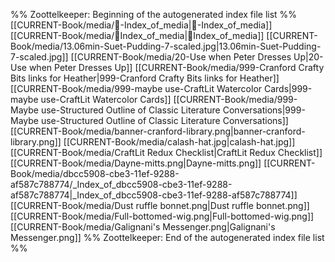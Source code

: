 %% Zoottelkeeper: Beginning of the autogenerated index file list  %%
 [[CURRENT-Book/media/🧠-Index_of_media|🧠-Index_of_media]]
 [[CURRENT-Book/media/🧠Index_of_media|🧠Index_of_media]]
 [[CURRENT-Book/media/13.06min-Suet-Pudding-7-scaled.jpg|13.06min-Suet-Pudding-7-scaled.jpg]]
 [[CURRENT-Book/media/20-Use when Peter Dresses Up|20-Use when Peter Dresses Up]]
 [[CURRENT-Book/media/999-Cranford Crafty Bits links for Heather|999-Cranford Crafty Bits links for Heather]]
 [[CURRENT-Book/media/999-maybe use-CraftLit Watercolor Cards|999-maybe use-CraftLit Watercolor Cards]]
 [[CURRENT-Book/media/999-Maybe use-Structured Outline of Classic Literature Conversations|999-Maybe use-Structured Outline of Classic Literature Conversations]]
 [[CURRENT-Book/media/banner-cranford-library.png|banner-cranford-library.png]]
 [[CURRENT-Book/media/calash-hat.jpg|calash-hat.jpg]]
 [[CURRENT-Book/media/CraftLit Redux Checklist|CraftLit Redux Checklist]]
 [[CURRENT-Book/media/Dayne-mitts.png|Dayne-mitts.png]]
 [[CURRENT-Book/media/dbcc5908-cbe3-11ef-9288-af587c788774/_Index_of_dbcc5908-cbe3-11ef-9288-af587c788774|_Index_of_dbcc5908-cbe3-11ef-9288-af587c788774]]
 [[CURRENT-Book/media/Dust ruffle bonnet.png|Dust ruffle bonnet.png]]
 [[CURRENT-Book/media/Full-bottomed-wig.png|Full-bottomed-wig.png]]
 [[CURRENT-Book/media/Galignani's Messenger.png|Galignani's Messenger.png]]
%% Zoottelkeeper: End of the autogenerated index file list  %%
